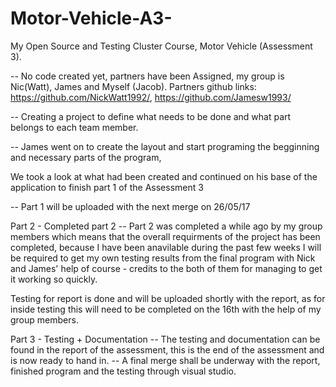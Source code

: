 # Motor-Vehicle-A3-
My Open Source and Testing Cluster Course, Motor Vehicle (Assessment 3).

-- No code created yet, partners have been Assigned, my group is Nic(Watt), James and Myself (Jacob).
  Partners github links: https://github.com/NickWatt1992/, https://github.com/Jamesw1993/

-- Creating a project to define what needs to be done and what part belongs to each team member.

-- James went on to create the layout and start programing the begginning and necessary parts of the program,

We took a look at what had been created and continued on his base of the application to finish part 1 of the Assessment 3

-- Part 1 will be uploaded with the next merge on 26/05/17


Part 2 - Completed part 2
-- Part 2 was completed a while ago by my group members which means that the overall requirments of the project has been completed, because I have been anavilable during the past few weeks I will be required to get my own testing results from the final program with Nick and James' help of course - credits to the both of them for managing to get it working so quickly.

Testing for report is done and will be uploaded shortly with the report, as for inside testing this will need to be completed on the 16th with the help of my group members.


Part 3 - Testing + Documentation
-- The testing and documentation can be found in the report of the assessment, this is the end of the assessment and is now ready to hand in.
-- A final merge shall be underway with the report, finished program and the testing through visual studio.
